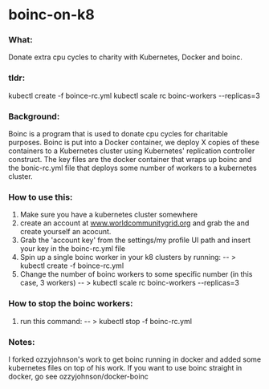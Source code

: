 boinc-on-k8
===========

### What: 
Donate extra cpu cycles to charity with Kubernetes, Docker and boinc.

### tldr: 
kubectl create -f boince-rc.yml 
kubectl scale rc boinc-workers --replicas=3

### Background:

Boinc is a program that is used to donate cpu cycles for charitable purposes. Boinc is put into a Docker container, we deploy X copies of these containers to a Kubernetes cluster using Kubernetes' replication controller construct. The key files are the docker container that wraps up boinc and the bonic-rc.yml file that deploys some number of workers to a kubernetes cluster. 


 ### How to use this:

 1. Make sure you have a kubernetes cluster somewhere
 2. create an account at www.worldcommunitygrid.org and grab the and create yourself an acocunt. 
 3. Grab the 'account key' from the settings/my profile UI path and insert your key in the boinc-rc.yml file
 4. Spin up a single  boinc worker in your k8 clusters by running:
 -- > kubectl create -f boince-rc.yml 
 5. Change the number of boinc workers to some specific number (in this case, 3 workers)
 -- > kubectl scale rc boinc-workers --replicas=3
 
### How to stop the boinc workers:

 1. run this command:
 -- > kubectl stop -f boinc-rc.yml 




### Notes:

I forked ozzyjohnson's work to get boinc running in docker and added some kubernetes files on top of his work. If you want to use boinc straight in docker, go see ozzyjohnson/docker-boinc


